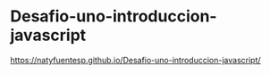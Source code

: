 # Desafio-uno-introduccion-javascript

https://natyfuentesp.github.io/Desafio-uno-introduccion-javascript/
